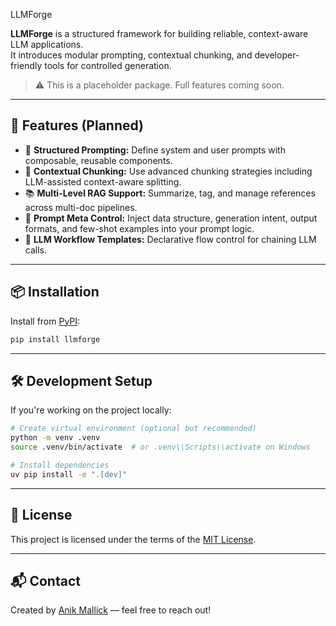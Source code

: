  LLMForge

**LLMForge** is a structured framework for building reliable, context-aware LLM applications.  
It introduces modular prompting, contextual chunking, and developer-friendly tools for controlled generation.

> ⚠️ This is a placeholder package. Full features coming soon.

---

## 🚀 Features (Planned)

- 🔧 **Structured Prompting:** Define system and user prompts with composable, reusable components.
- 🧩 **Contextual Chunking:** Use advanced chunking strategies including LLM-assisted context-aware splitting.
- 📚 **Multi-Level RAG Support:** Summarize, tag, and manage references across multi-doc pipelines.
- 🧠 **Prompt Meta Control:** Inject data structure, generation intent, output formats, and few-shot examples into your prompt logic.
- 🔄 **LLM Workflow Templates:** Declarative flow control for chaining LLM calls.

---

## 📦 Installation

Install from [PyPI](https://pypi.org/project/llmforge):

```bash
pip install llmforge
```

---

## 🛠 Development Setup

If you're working on the project locally:

```bash
# Create virtual environment (optional but recommended)
python -m venv .venv
source .venv/bin/activate  # or .venv\\Scripts\\activate on Windows

# Install dependencies
uv pip install -e ".[dev]"
```

---

## 📄 License

This project is licensed under the terms of the [MIT License](LICENSE).

---

## 📬 Contact

Created by [Anik Mallick](mailto:anik.mallick.code@gmail.com) — feel free to reach out!